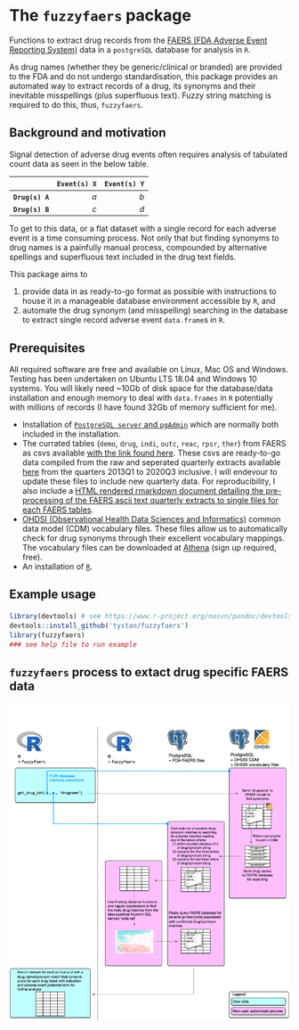 


# The `fuzzyfaers` package

Functions to extract drug records from the [FAERS (FDA Adverse Event Reporting System)](https://www.fda.gov/drugs/surveillance/questions-and-answers-fdas-adverse-event-reporting-system-faers) data in a `postgreSQL` database for analysis in `R`. 

As drug names (whether they be generic/clinical or branded) are provided to the FDA and do not undergo standardisation, this package provides an automated way to extract records of a drug, its synonyms and their inevitable misspellings (plus superfluous text). Fuzzy string matching is required to do this, thus, `fuzzyfaers`.

## Background and motivation

Signal detection of adverse drug events often requires analysis of tabulated count data as seen in the below table.

|         | `Event(s) X`| `Event(s) Y` |
|:--------|---------:|----------:|
|**`Drug(s) A`**|       *a*|        *b*|
|**`Drug(s) B`**|       *c*|        *d*|


To get to this data, or a flat dataset with a single record for each adverse event is a time consuming process. Not only that but finding synonyms to drug names is a painfully manual process, compounded by alternative spellings and superfluous text included in the drug text fields.

This package aims to

1. provide data in as ready-to-go format as possible with instructions to house it in a manageable database environment accessible by `R`, and
2. automate the drug synonym (and misspelling) searching in the database to extract single record adverse event `data.frame`s in `R`.

## Prerequisites

All required software are free and available on Linux, Mac OS and Windows. Testing has been undertaken on Ubuntu LTS 18.04 and Windows 10 systems. You will likely need ~10Gb of disk space for the database/data installation and enough memory to deal with `data.frames` in `R` potentially with millions of records (I have found 32Gb of memory sufficient for me).

* Installation of [`PostgreSQL server` and `pgAdmin`](https://www.postgresql.org/download/) which are normally both included in the installation.
* The currated tables (`demo`, `drug`, `indi`, `outc`, `reac`, `rpsr`, `ther`) from FAERS as csvs available [with the link found here](https://github.com/tystan/fuzzyfaers/blob/master/postgres/csvs-url.txt). These csvs are ready-to-go data compiled from the raw and seperated quarterly extracts available [here](https://www.fda.gov/drugs/questions-and-answers-fdas-adverse-event-reporting-system-faers/fda-adverse-event-reporting-system-faers-latest-quarterly-data-files) from the quarters 2013Q1 to 2020Q3 inclusive. I will endevour to update these files to include new quarterly data. For reproducibility, I also include a [HTML rendered rmarkdown document detailing the pre-processing of the FAERS ascii text quarterly extracts to single files for each FAERS tables](https://github.com/tystan/fuzzyfaers/blob/master/postgres/faers-extracts-to-csv.html).
* [OHDSI (Observational Health Data Sciences and Informatics)](https://www.ohdsi.org/) common data model (CDM) vocabulary files. These files allow us to automatically check for drug synonyms through their excellent vocabulary mappings. The vocabulary files can be downloaded at [Athena](https://athena.ohdsi.org/) (sign up required, free).
* An installation of [`R`](https://cran.r-project.org/).

## Example usage

```R
library(devtools) # see https://www.r-project.org/nosvn/pandoc/devtools.html
devtools::install_github('tystan/fuzzyfaers')
library(fuzzyfaers)
### see help file to run example


```


## `fuzzyfaers` process to extact drug specific FAERS data


![](https://github.com/tystan/fuzzyfaers/blob/master/fig/fuzzyfaers-scheme.png)



